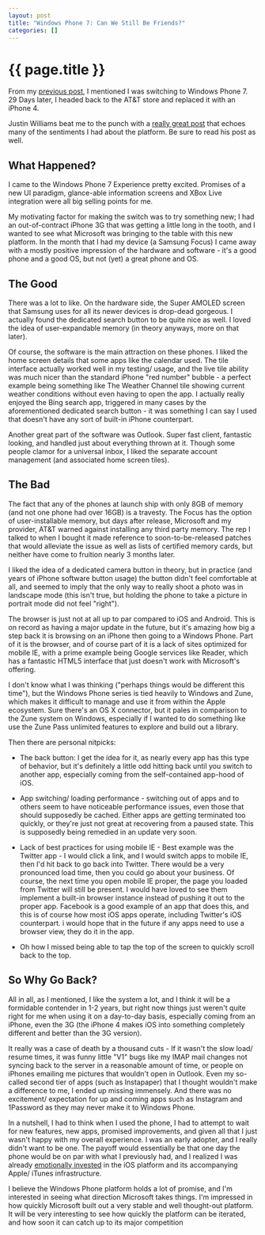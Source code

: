 ```yaml
---
layout: post
title: "Windows Phone 7: Can We Still Be Friends?"
categories: []
---
```


{{ page.title }}
================

From my [previous post](http://ckelly.net/windows-phone-7/), I mentioned I was switching to Windows Phone 7. 29 Days later, I headed back to the AT&T store and replaced it with an iPhone 4.

Justin Williams beat me to the punch with a [really great post](http://carpeaqua.com/2011/01/02/from-iphone-to-windows-phone-7/) that echoes many of the sentiments I had about the platform. Be sure to read his post as well.

What Happened?
--------------

I came to the Windows Phone 7 Experience pretty excited. Promises of a new UI paradigm, glance-able information screens and XBox Live integration were all big selling points for me.

My motivating factor for making the switch was to try something new; I had an out-of-contract iPhone 3G that was getting a little long in the tooth, and I wanted to see what Microsoft was bringing to the table with this new platform. In the month that I had my device (a Samsung Focus) I came away with a mostly positive impression of the hardware and software - it's a good phone and a good OS, but not (yet) a great phone and OS.

The Good
--------

There was a lot to like. On the hardware side, the Super AMOLED screen that Samsung uses for all its newer devices is drop-dead gorgeous. I actually found the dedicated search button to be quite nice as well. I loved the idea of user-expandable memory (in theory anyways, more on that later).

Of course, the software is the main attraction on these phones. I liked the home screen details that some apps like the calendar used. The tile interface actually worked well in my testing/ usage, and the live tile ability was much nicer than the standard iPhone "red number" bubble - a perfect example being something like The Weather Channel tile showing current weather conditions without even having to open the app. I actually really enjoyed the Bing search app, triggered in many cases by the aforementioned dedicated search button - it was something I can say I used that doesn't have any sort of built-in iPhone counterpart.

Another great part of the software was Outlook. Super fast client, fantastic looking, and handled just about everything thrown at it. Though some people clamor for a universal inbox, I liked the separate account management (and associated home screen tiles).

The Bad
-------

The fact that any of the phones at launch ship with only 8GB of memory (and not one phone had over 16GB) is a travesty. The Focus has the option of user-installable memory, but days after release, Microsoft and my provider, AT&T warned against installing any third party memory. The rep I talked to when I bought it made reference to soon-to-be-released patches that would alleviate the issue as well as lists of certified memory cards, but neither have come to fruition nearly 3 months later.

I liked the idea of a dedicated camera button in theory, but in practice (and years of iPhone software button usage) the button didn't feel comfortable at all, and seemed to imply that the only way to really shoot a photo was in landscape mode (this isn't true, but holding the phone to take a picture in portrait mode did not feel "right").

The browser is just not at all up to par compared to iOS and Android. This is on record as having a major update in the future, but it's amazing how big a step back it is browsing on an iPhone then going to a Windows Phone. Part of it is the browser, and of course part of it is a lack of sites optimized for mobile IE, with a prime example being Google services like Reader, which has a fantastic HTML5 interface that just doesn't work with Microsoft's offering.

I don't know what I was thinking ("perhaps things would be different this time"), but the Windows Phone series is tied heavily to Windows and Zune, which makes it difficult to manage and use it from within the Apple ecosystem. Sure there's an OS X connector, but it pales in comparison to the Zune system on Windows, especially if I wanted to do something like use the Zune Pass unlimited features to explore and build out a library.

Then there are personal nitpicks:

-   The back button: I get the idea for it, as nearly every app has this type of behavior, but it's definitely a little odd hitting back until you switch to another app, especially coming from the self-contained app-hood of iOS.

<!-- -->

-   App switching/ loading performance - switching out of apps and to others seem to have noticeable performance issues, even those that should supposedly be cached. Either apps are getting terminated too quickly, or they're just not great at recovering from a paused state. This is supposedly being remedied in an update very soon.

<!-- -->

-   Lack of best practices for using mobile IE - Best example was the Twitter app - I would click a link, and I would switch apps to mobile IE, then I'd hit back to go back into Twitter. There would be a very pronounced load time, then you could go about your business. Of course, the next time you open mobile IE proper, the page you loaded from Twitter will still be present. I would have loved to see them implement a built-in browser instance instead of pushing it out to the proper app. Facebook is a good example of an app that does this, and this is of course how most iOS apps operate, including Twitter's iOS counterpart. i would hope that in the future if any apps need to use a browser view, they do it in the app.

<!-- -->

-   Oh how I missed being able to tap the top of the screen to quickly scroll back to the top.

So Why Go Back?
---------------

All in all, as I mentioned, I like the system a lot, and I think it will be a formidable contender in 1-2 years, but right now things just weren't quite right for me when using it on a day-to-day basis, especially coming from an iPhone, even the 3G (the iPhone 4 makes iOS into something completely different and better than the 3G version).

It really was a case of death by a thousand cuts - If it wasn't the slow load/ resume times, it was funny little "V1" bugs like my IMAP mail changes not syncing back to the server in a reasonable amount of time, or people on iPhones emailing me pictures that wouldn't open in Outlook. Even my so-called second tier of apps (such as Instapaper) that I thought wouldn't make a difference to me, I ended up missing immensely. And there was no excitement/ expectation for up and coming apps such as Instagram and 1Password as they may never make it to Windows Phone.

In a nutshell, I had to think when I used the phone, I had to attempt to wait for new features, new apps, promised improvements, and given all that I just wasn't happy with my overall experience. I was an early adopter, and I really didn't want to be one. The payoff would essentially be that one day the phone would be on par with what I previously had, and I realized I was already [emotionally invested](http://daringfireball.net/2010/12/emotional_rescue) in the iOS platform and its accompanying Apple/ iTunes infrastructure.

I believe the Windows Phone platform holds a lot of promise, and I'm interested in seeing what direction Microsoft takes things. I'm impressed in how quickly Microsoft built out a very stable and well thought-out platform. It will be very interesting to see how quickly the platform can be iterated, and how soon it can catch up to its major competition
